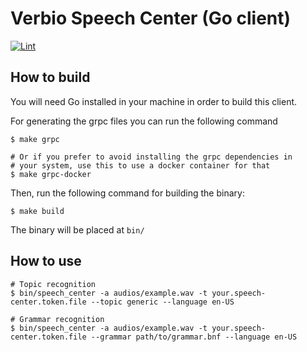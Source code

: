 # Verbio Speech Center (Go client)

[![Lint](https://github.com/cquintana92/go-verbio-speech-center/actions/workflows/lint.yaml/badge.svg)](https://github.com/cquintana92/go-verbio-speech-center/actions/workflows/lint.yaml)


## How to build

You will need Go installed in your machine in order to build this client.

For generating the grpc files you can run the following command

```shell
$ make grpc

# Or if you prefer to avoid installing the grpc dependencies in
# your system, use this to use a docker container for that
$ make grpc-docker
```

Then, run the following command for building the binary:

```shell
$ make build
```

The binary will be placed at `bin/`

## How to use

```shell
# Topic recognition
$ bin/speech_center -a audios/example.wav -t your.speech-center.token.file --topic generic --language en-US

# Grammar recognition
$ bin/speech_center -a audios/example.wav -t your.speech-center.token.file --grammar path/to/grammar.bnf --language en-US
```

